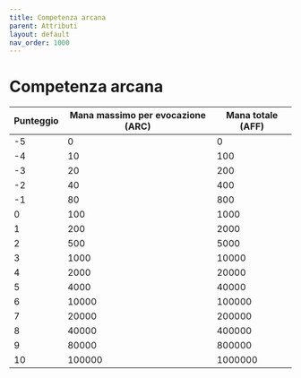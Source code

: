 ```yaml
---
title: Competenza arcana
parent: Attributi
layout: default
nav_order: 1000
---
```


# **Competenza arcana**

|**Punteggio**|**Mana massimo per evocazione (ARC)** | **Mana totale (AFF)**|
|-------|-----------|------------|
| -5	|  0        |  0         |
| -4	|  10       |  100       |
| -3	|  20       |  200       |
| -2	|  40       |  400       |
| -1	|  80       |  800       |
| 0	    |  100      |  1000      |
| 1	    |  200      |  2000      |
| 2	    |  500      |  5000      |
| 3	    |  1000     |  10000     |
| 4	    |  2000     |  20000     |
| 5	    |  4000     |  40000     |
| 6	    |  10000    |  100000    |
| 7 	|  20000    |  200000    |
| 8	    |  40000    |  400000    |
| 9	    |  80000    |  800000    |
| 10	|  100000   |  1000000   |
